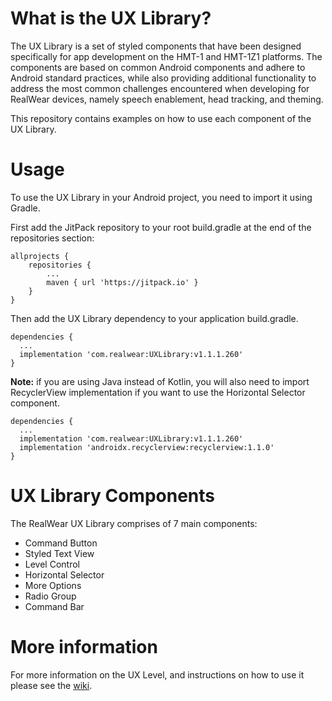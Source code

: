 # What is the UX Library?

The UX Library is a set of styled components that have been designed specifically for app development on the HMT-1 and HMT-1Z1 platforms. The components are based on common Android components and adhere to Android standard practices, while also providing additional functionality to address the most common challenges encountered when developing for RealWear devices, namely speech enablement, head tracking, and theming.

This repository contains examples on how to use each component of the UX Library.

# Usage

To use the UX Library in your Android project, you need to import it using Gradle.

First add the JitPack repository to your root build.gradle at the end of the repositories section:

```
allprojects {
    repositories {
        ...
        maven { url 'https://jitpack.io' }
    }
}
```

Then add the UX Library dependency to your application build.gradle.

```
dependencies {
  ...
  implementation 'com.realwear:UXLibrary:v1.1.1.260'
}
```

**Note:** if you are using Java instead of Kotlin, you will also need to import RecyclerView implementation if you want to use the Horizontal Selector component.

```
dependencies {
  ...
  implementation 'com.realwear:UXLibrary:v1.1.1.260'
  implementation 'androidx.recyclerview:recyclerview:1.1.0'
}
```

# UX Library Components

The RealWear UX Library comprises of 7 main components:

* Command Button
* Styled Text View
* Level Control
* Horizontal Selector
* More Options
* Radio Group
* Command Bar

# More information

For more information on the UX Level, and instructions on how to use it please see the [wiki](https://github.com/realwear/UXLibrary-Example/wiki/).